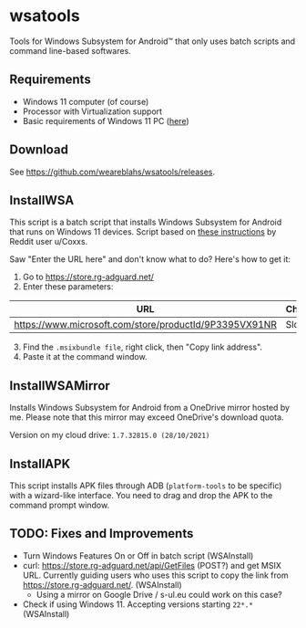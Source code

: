 # wsatools
Tools for Windows Subsystem for Android™ that only uses batch scripts and command line-based softwares.

## Requirements
 - Windows 11 computer (of course)
 - Processor with Virtualization support
 - Basic requirements of Windows 11 PC ([here](https://www.microsoft.com/en-us/windows/windows-11-specifications#table2))
## Download
See https://github.com/weareblahs/wsatools/releases.

## InstallWSA
This script is a batch script that installs Windows Subsystem for Android that runs on Windows 11 devices. Script based on [these instructions](https://www.reddit.com/r/Windows11/comments/qc6z0w/windows_subsystem_for_android_for_dev_channel/) by Reddit user u/Coxxs.

Saw "Enter the URL here" and don't know what to do? Here's how to get it:
1. Go to https://store.rg-adguard.net/
2. Enter these parameters:

| URL                                                    | Channel |
|--------------------------------------------------------|---------|
| https://www.microsoft.com/store/productId/9P3395VX91NR | Slow    |

3. Find the `.msixbundle file`, right click, then "Copy link address".
4. Paste it at the command window.

## InstallWSAMirror
Installs Windows Subsystem for Android from a OneDrive mirror hosted by me. Please note that this mirror may exceed OneDrive's download quota.  
  
Version on my cloud drive: `1.7.32815.0 (28/10/2021)`

## InstallAPK
This script installs APK files through ADB (`platform-tools` to be specific) with a wizard-like interface. You need to drag and drop the APK to the command prompt window.

## TODO: Fixes and Improvements
 - Turn Windows Features On or Off in batch script (WSAInstall)
 - curl: https://store.rg-adguard.net/api/GetFiles (POST?) and get MSIX URL. Currently guiding users who uses this script to copy the link from https://store.rg-adguard.net/. (WSAInstall)
   - Using a mirror on Google Drive / s-ul.eu could work on this case?
 - Check if using Windows 11. Accepting versions starting `22*.*` (WSAInstall)
